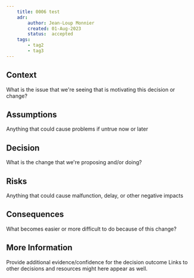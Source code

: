 ```yaml
---
    title: 0006 test
    adr:
        author: Jean-Loup Monnier
        created: 01-Aug-2023
        status:  accepted
    tags:
        - tag2
        - tag3
---
```


## Context

What is the issue that we're seeing that is motivating this decision or change?

## Assumptions

Anything that could cause problems if untrue now or later

## Decision

What is the change that we're proposing and/or doing?

## Risks

Anything that could cause malfunction, delay, or other negative impacts

## Consequences

What becomes easier or more difficult to do because of this change?

## More Information

Provide additional evidence/confidence for the decision outcome
Links to other decisions and resources might here appear as well.
